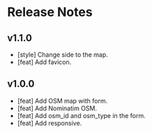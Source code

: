 # Release Notes

## v1.1.0

* [style] Change side to the map.
* [feat] Add favicon.

## v1.0.0

* [feat] Add OSM map with form.
* [feat] Add Nominatim OSM.
* [feat] Add osm_id and osm_type in the form.
* [feat] Add responsive.